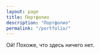 ```yaml
---
layout: page
title: Портфолио
description: "Портфолио"
permalink: "/portfolio/"
---
```

Ой! Похоже, что здесь ничего нет.

